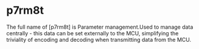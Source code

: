 # p7rm8t
The full name of [p7rm8t] is Parameter management.Used to manage data centrally - this data can be set externally to the MCU, simplifying the triviality of encoding and decoding when transmitting data from the MCU.
